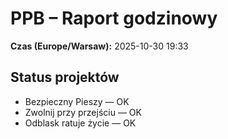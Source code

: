 # PPB – Raport godzinowy
**Czas (Europe/Warsaw):** 2025-10-30 19:33

## Status projektów
- Bezpieczny Pieszy — OK
- Zwolnij przy przejściu — OK
- Odblask ratuje życie — OK

